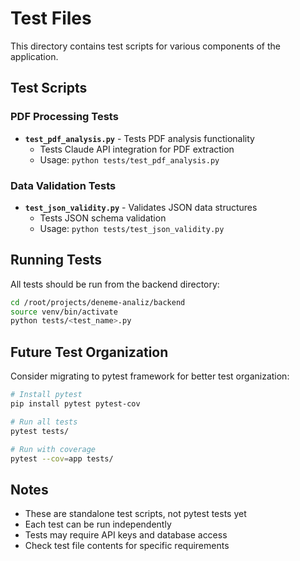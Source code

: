 # Test Files

This directory contains test scripts for various components of the application.

## Test Scripts

### PDF Processing Tests

- **`test_pdf_analysis.py`** - Tests PDF analysis functionality
  - Tests Claude API integration for PDF extraction
  - Usage: `python tests/test_pdf_analysis.py`

### Data Validation Tests

- **`test_json_validity.py`** - Validates JSON data structures
  - Tests JSON schema validation
  - Usage: `python tests/test_json_validity.py`

## Running Tests

All tests should be run from the backend directory:

```bash
cd /root/projects/deneme-analiz/backend
source venv/bin/activate
python tests/<test_name>.py
```

## Future Test Organization

Consider migrating to pytest framework for better test organization:

```bash
# Install pytest
pip install pytest pytest-cov

# Run all tests
pytest tests/

# Run with coverage
pytest --cov=app tests/
```

## Notes

- These are standalone test scripts, not pytest tests yet
- Each test can be run independently
- Tests may require API keys and database access
- Check test file contents for specific requirements
